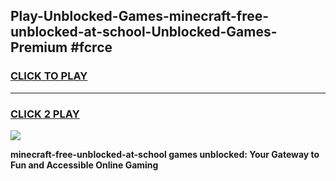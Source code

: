 
## Play-Unblocked-Games-minecraft-free-unblocked-at-school-Unblocked-Games-Premium #fcrce
<h3>
<a href="https://premium.freeplayer.one?title=minecraft-free-unblocked-at-school&ref=12M">CLICK TO PLAY</a></h3>
<hr>

<h3>
<a href="https://premium.freeplayer.one?title=minecraft-free-unblocked-at-school&ref=12M">CLICK 2 PLAY</a>
  
</h3>

<a href="https://premium.freeplayer.one?title=minecraft-free-unblocked-at-school&ref=12M"><img src="https://clearcache.store/games.png"></a>


**minecraft-free-unblocked-at-school games unblocked: Your Gateway to Fun and Accessible Online Gaming**
